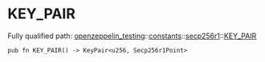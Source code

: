 # KEY_PAIR

Fully qualified path: [openzeppelin_testing](./openzeppelin_testing.md)::[constants](./openzeppelin_testing-constants.md)::[secp256r1](./openzeppelin_testing-constants-secp256r1.md)::[KEY_PAIR](./openzeppelin_testing-constants-secp256r1-KEY_PAIR.md)

<pre><code class="language-cairo">pub fn KEY_PAIR() -&gt; KeyPair&lt;u256, Secp256r1Point&gt;</code></pre>

